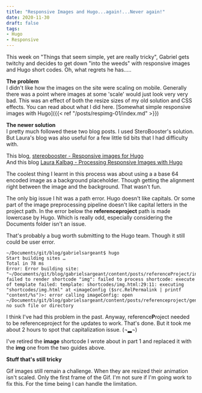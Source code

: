 ```yaml
---
title: "Responsive Images and Hugo...again!...Never again!"
date: 2020-11-30
draft: false
tags:
- Hugo
- Responsive
---
```


This week on "Things that seem simple, yet are really tricky", Gabriel gets twitchy and decides to get down "into the weeds" with responsive images and Hugo short codes. Oh, what regrets he has.....
<!--more-->

**The problem**  
I didn't like how the images on the site were scaling on mobile. Generally there was a point where images at some 'scale' would just look very very bad. 
This was an effect of both the resize sizes of my old solution and CSS effects. You can read about what I did here. [Somewhat simple responsive images with Hugo]({{< ref "/posts/respimg-01/index.md" >}})

**The newer solution**  
I pretty much followed these two blog posts. I used SteroBooster's solution. But Laura's blog was also useful for a few little tid bits that I had difficulty with.

This blog, [stereobooster - Responsive images for Hugo](https://dev.to/stereobooster/responsive-images-for-hugo-dn9)  
And this blog [Laura Kalbag - Processing Responsive Images with Hugo](https://laurakalbag.com/processing-responsive-images-with-hugo/)

The coolest thing I learnt in this process was about using a a base 64 encoded image as a background placeholder. Though getting the alignment right between the image and the background. That wasn't fun.

The only big issue I hit was a path error. Hugo doesn't like capitals. Or some part of the image preprocessing pipeline doesn't like capital letters in the project path. In the error below the **referenceproject** path is made lowercase by Hugo. Which is really odd, especially considering the Documents folder isn't an issue. 

That's probably a bug worth submitting to the Hugo team. Though it still could be user error. 

```
~/Documents/git/blog/gabrielsargeant$ hugo
Start building sites … 
Total in 78 ms
Error: Error building site: "~/Documents/git/blog/gabrielsargeant/content/posts/referenceProject/index.md:28:1": failed to render shortcode "img": failed to process shortcode: execute of template failed: template: shortcodes/img.html:29:11: executing "shortcodes/img.html" at <imageConfig ($src.RelPermalink | printf "content/%s")>: error calling imageConfig: open ~/Documents/git/blog/gabrielsargeant/content/posts/referenceproject/generic_network_layout.png: no such file or directory
```

 I think I've had this problem in the past. Anyway, reference**P**roject needed to be referenceproject for the updates to work. That's done. But it took me about 2 hours to spot that capitalization issue. (¬▂¬)
 
 I've retired the **image** shortcode I wrote about in part 1 and replaced it with the **img** one from the two guides above. 
 
 **Stuff that's still tricky**

 Gif images still remain a challenge. When they are resized their animation isn't scaled. Only the first frame of the Gif. 
 I'm not sure if I'm going work to fix this. For the time being I can handle the limitation.
